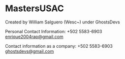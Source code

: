 # MastersUSAC

Created by William Salguero (Wesc~) under GhostsDevs

Personal Contact Information: 
    +502 5583-6903
    enrique2004rap@gmail.com


Contact information as a company:
    +502 5583-6903
    ghostsdevs@gmail.com


